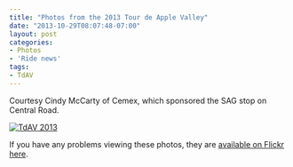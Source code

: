```yaml
---
title: "Photos from the 2013 Tour de Apple Valley"
date: "2013-10-29T08:07:48-07:00"
layout: post
categories:
- Photos
- 'Ride news'
tags:
- TdAV
---
```


Courtesy Cindy McCarty of Cemex, which sponsored the SAG stop on Central Road.  
  
[![TdAV 2013](https://farm4.staticflickr.com/3731/10556853084_ab80b5c1a2_z.jpg)](https://www.flickr.com/photos/15848140@N02/albums/72157637088149113 "TdAV 2013")<script async="" charset="utf-8" src="//embedr.flickr.com/assets/client-code.js"></script>

If you have any problems viewing these photos, they are [available on Flickr here](https://flic.kr/s/aHsjLzg5uH).